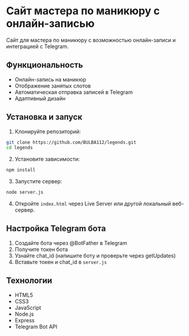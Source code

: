 # Сайт мастера по маникюру с онлайн-записью

Сайт для мастера по маникюру с возможностью онлайн-записи и интеграцией с Telegram.

## Функциональность

- Онлайн-запись на маникюр
- Отображение занятых слотов
- Автоматическая отправка записей в Telegram
- Адаптивный дизайн

## Установка и запуск

1. Клонируйте репозиторий:
```bash
git clone https://github.com/BULBA112/legends.git
cd legends
```

2. Установите зависимости:
```bash
npm install
```

3. Запустите сервер:
```bash
node server.js      
```

4. Откройте `index.html` через Live Server или другой локальный веб-сервер.

## Настройка Telegram бота

1. Создайте бота через @BotFather в Telegram
2. Получите токен бота
3. Узнайте chat_id (напишите боту и проверьте через getUpdates)
4. Вставьте токен и chat_id в `server.js`

## Технологии

- HTML5
- CSS3
- JavaScript
- Node.js
- Express
- Telegram Bot API 